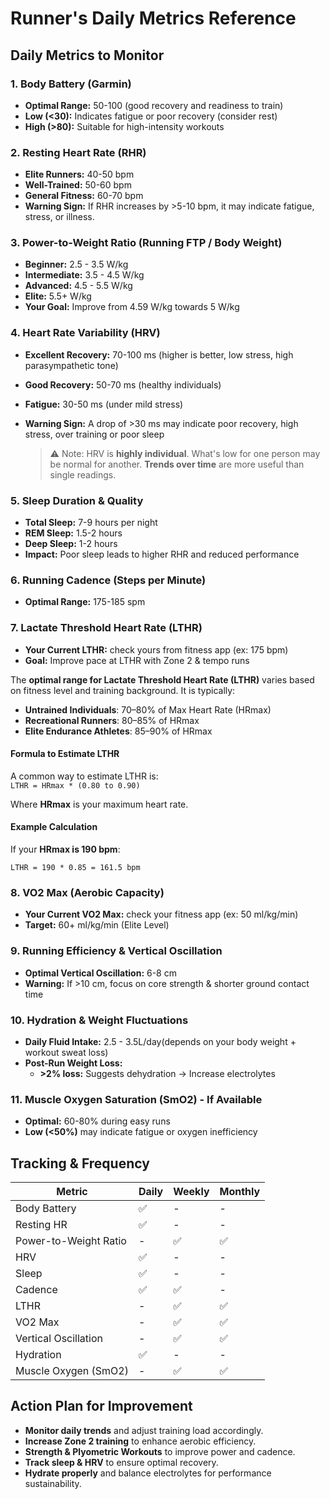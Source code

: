 # **Runner's Daily Metrics Reference**

## **Daily Metrics to Monitor**

### **1. Body Battery (Garmin)**
- **Optimal Range:** 50-100 (good recovery and readiness to train)
- **Low (<30):** Indicates fatigue or poor recovery (consider rest)
- **High (>80):** Suitable for high-intensity workouts

### **2. Resting Heart Rate (RHR)**
- **Elite Runners:** 40-50 bpm
- **Well-Trained:** 50-60 bpm
- **General Fitness:** 60-70 bpm
- **Warning Sign:** If RHR increases by >5-10 bpm, it may indicate fatigue, stress, or illness.

### **3. Power-to-Weight Ratio (Running FTP / Body Weight)**
- **Beginner:** 2.5 - 3.5 W/kg
- **Intermediate:** 3.5 - 4.5 W/kg
- **Advanced:** 4.5 - 5.5 W/kg
- **Elite:** 5.5+ W/kg
- **Your Goal:** Improve from 4.59 W/kg towards 5 W/kg

### **4. Heart Rate Variability (HRV)**
- **Excellent Recovery:** 70-100 ms (higher is better, low stress, high parasympathetic tone)
- **Good Recovery:** 50-70 ms (healthy individuals)
- **Fatigue:** 30-50 ms (under mild stress)
- **Warning Sign:** A drop of >30 ms may indicate poor recovery, high stress, over training or poor sleep

  > ⚠️ Note: HRV is **highly individual**. What's low for one person may be normal for another. **Trends over time** are more useful than single readings.

### **5. Sleep Duration & Quality**
- **Total Sleep:** 7-9 hours per night
- **REM Sleep:** 1.5-2 hours
- **Deep Sleep:** 1-2 hours
- **Impact:** Poor sleep leads to higher RHR and reduced performance

### **6. Running Cadence (Steps per Minute)**
- **Optimal Range:** 175-185 spm

### **7. Lactate Threshold Heart Rate (LTHR)**
- **Your Current LTHR:** check yours from fitness app (ex: 175 bpm)
- **Goal:** Improve pace at LTHR with Zone 2 & tempo runs

The **optimal range for Lactate Threshold Heart Rate (LTHR)** varies based on fitness level and training background. It is typically:  

  - **Untrained Individuals**: 70–80% of Max Heart Rate (HRmax)  
  - **Recreational Runners**: 80–85% of HRmax  
  - **Elite Endurance Athletes**: 85–90% of HRmax  

#### **Formula to Estimate LTHR**  
A common way to estimate LTHR is:  
`LTHR = HRmax * (0.80 to 0.90)`

Where **HRmax** is your maximum heart rate.

#### **Example Calculation**
If your **HRmax is 190 bpm**:

`LTHR = 190 * 0.85 = 161.5 bpm`

### **8. VO2 Max (Aerobic Capacity)**
- **Your Current VO2 Max:** check your fitness app (ex: 50 ml/kg/min)
- **Target:** 60+ ml/kg/min (Elite Level)

### **9. Running Efficiency & Vertical Oscillation**
- **Optimal Vertical Oscillation:** 6-8 cm
- **Warning:** If >10 cm, focus on core strength & shorter ground contact time

### **10. Hydration & Weight Fluctuations**
- **Daily Fluid Intake:** 2.5 - 3.5L/day(depends on your body weight + workout sweat loss)
- **Post-Run Weight Loss:**
  - **>2% loss:** Suggests dehydration → Increase electrolytes

### **11. Muscle Oxygen Saturation (SmO2) - If Available**
- **Optimal:** 60-80% during easy runs
- **Low (<50%)** may indicate fatigue or oxygen inefficiency

## **Tracking & Frequency**

| **Metric** | **Daily** | **Weekly** | **Monthly** |
|------------|----------|------------|------------|
| Body Battery | ✅ | - | - |
| Resting HR | ✅ | - | - |
| Power-to-Weight Ratio | - | ✅ | ✅ |
| HRV | ✅ | - | - |
| Sleep | ✅ | - | - |
| Cadence | ✅ | ✅ | - |
| LTHR | - | ✅ | ✅ |
| VO2 Max | - | ✅ | ✅ |
| Vertical Oscillation | - | ✅ | ✅ |
| Hydration | ✅ | - | - |
| Muscle Oxygen (SmO2) | - | ✅ | ✅ |

## **Action Plan for Improvement**
- **Monitor daily trends** and adjust training load accordingly.
- **Increase Zone 2 training** to enhance aerobic efficiency.
- **Strength & Plyometric Workouts** to improve power and cadence.
- **Track sleep & HRV** to ensure optimal recovery.
- **Hydrate properly** and balance electrolytes for performance sustainability.
